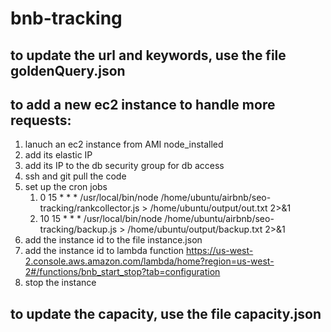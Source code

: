 # bnb-tracking

## to update the url and keywords, use the file goldenQuery.json

## to add a new ec2 instance to handle more requests:
1. lanuch an ec2 instance from AMI node_installed
1. add its elastic IP
1. add its IP to the db security group for db access
1. ssh and git pull the code
1. set up the cron jobs
   1. 0 15 * * * /usr/local/bin/node /home/ubuntu/airbnb/seo-tracking/rankcollector.js > /home/ubuntu/output/out.txt 2>&1
   1. 10 15 * * * /usr/local/bin/node /home/ubuntu/airbnb/seo-tracking/backup.js > /home/ubuntu/output/backup.txt 2>&1
1. add the instance id to the file instance.json
1. add the instance id to lambda function https://us-west-2.console.aws.amazon.com/lambda/home?region=us-west-2#/functions/bnb_start_stop?tab=configuration
1. stop the instance


## to update the capacity, use the file capacity.json
